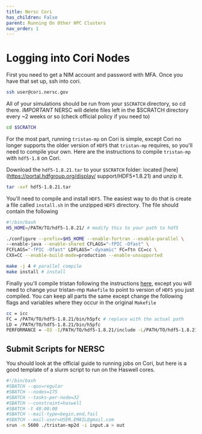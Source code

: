 ```yaml
---
title: Nersc Cori
has_children: False
parent: Running On Other HPC Clusters
nav_order: 1
---
```


#  Logging into Cori Nodes
First you need to get a NIM account and password with MFA. Once you have that
set up, ssh into cori.
```bash
ssh user@cori.nersc.gov
```
All of your simulations should be run from your `$SCRATCH` directory, so cd
there. *IMPORTANT* NERSC will delete files left in the $SCRATCH directory every
~2 weeks or so (check official policy if you need to)
```bash
cd $SCRATCH
```

For the most part, running `tristan-mp` on Cori is simple, except Cori no longer
supports the older version of `HDF5` that `tristan-mp` requires, so you'll need
to compile your own. Here are the instructions to compile `tristan-mp` with
`hdf5-1.8` on Cori.

Download the `hdf5-1.8.21.tar` to your `$SCRATCH` folder: located [here](https://portal.hdfgroup.org/display/ support/HDF5+1.8.21) and unzip it.
```bash
tar -xvf hdf5-1.8.21.tar
```

You'll need to compile and install `HDF5`. The easiest way to do that is create a
file called `install.sh` in the unzipped `HDF5` directory. The file should contain
the following
```bash
#!/bin/bash
H5_HOME=/PATH/TO/hdf5-1.8.21/ # modify this to your path to hdf5

./configure --prefix=$H5_HOME --enable-fortran --enable-parallel \
--enable-java --enable-shared CFLAGS="-fPIC -Ofast" \
FCFLAGS="-fPIC -Ofast" LDFLAGS="-dynamic" FC=ftn CC=cc \
CXX=CC --enable-build-mode=production --enable-unsupported

make -j 4 # parallel compile
make install # install
```
Finally you'll compile tristan following the instructions
[here](/GettingStarted/Downloading-and-compiling-tristan),
except you will need to change your tristan-mp `Makefile` to point to version
of `HDF5` you just compiled. You can keep all parts the same except change the
following flags and variables where they occur in the original `Makefile`
```bash
cc = icc
FC = /PATH/TO/hdf5-1.8.21/bin/h5pfc # replace with the actual path
LD = /PATH/TO/hdf5-1.8.21/bin/h5pfc
PERFORMANCE = -O3 -I/PATH/TO/hdf5-1.8.21/include -L/PATH/TO/hdf5-1.8.21/lib
```


## Submit Scripts for NERSC

You should look at the official guide to running jobs on Cori, but here is a
good template of a slurm script to run on the Haswell cores.
```bash
#!/bin/bash
#SBATCH --qos=regular
#SBATCH --nodes=175
#SBATCH --tasks-per-node=32
#SBATCH --constraint=haswell
#SBATCH -t 48:00:00                                                             
#SBATCH --mail-type=begin,end,fail
#SBATCH --mail-user=USER.EMAIL@gmail.com
srun -n 5600 ./tristan-mp2d -i input.a > out
```
